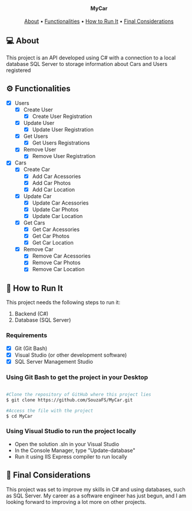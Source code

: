 <h4 align="center">
  MyCar
</h4>

<p align="center">
  <a href="#-about">About</a> •
  <a href="#-functionalities">Functionalities</a> •
  <a href="#-how-to-run-it">How to Run It</a> •
  <a href="#-final-considerations">Final Considerations</a>
</p>

## 💻 About

This project is an API developed using C# with a connection to a local database SQL Server to storage information about Cars and Users registered

## ⚙️ Functionalities

  - [x] Users
    - [x] Create User
      - [x] Create User Registration
    - [x] Update User
      - [x] Update User Registration
    - [x] Get Users
      - [x] Get Users Registrations
    - [x] Remove User
      - [x] Remove User Registration 
  
  - [x] Cars
    - [x] Create Car
      - [x] Add Car Acessories
      - [x] Add Car Photos
      - [x] Add Car Location
    - [x] Update Car
      - [x] Update Car Acessories
      - [x] Update Car Photos
      - [x] Update Car Location 
    - [x] Get Cars
      - [x] Get Car Acessories
      - [x] Get Car Photos
      - [x] Get Car Location 
    - [x] Remove Car
      - [x] Remove Car Acessories
      - [x] Remove Car Photos
      - [x] Remove Car Location

## 🚀 How to Run It

This project needs the following steps to run it:
1. Backend (C#)
2. Database (SQL Server)

### Requirements

- [x] Git (Git Bash)
- [x] Visual Studio (or other development software)
- [x] SQL Server Management Studio 

### Using Git Bash to get the project in your Desktop

```bash

#Clone the repository of GitHub where this project lies 
$ git clone https://github.com/SouzaFS/MyCar.git

#Access the file with the project
$ cd MyCar

```

### Using Visual Studio to run the project locally

- Open the solution .sln in your Visual Studio
- In the Console Manager, type "Update-database"
- Run it using IIS Express compiler to run locally

## 🧁 Final Considerations

This project was set to improve my skills in C# and using databases, such as SQL Server. My career as a software engineer has just begun, and I am looking forward to improving a lot more on other projects.
